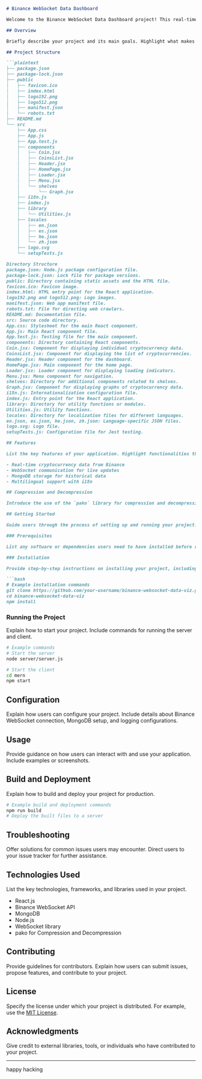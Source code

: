 ```markdown
# Binance WebSocket Data Dashboard

Welcome to the Binance WebSocket Data Dashboard project! This real-time cryptocurrency dashboard fetches data from Binance WebSocket, displays it using WebSocket, and stores the data in MongoDB. Users can explore specific coins, and the application generates graphs depicting the coin's performance over time.

## Overview

Briefly describe your project and its main goals. Highlight what makes your project unique or stand out.

## Project Structure

```plaintext
├── package.json
├── package-lock.json
├── public
│   ├── favicon.ico
│   ├── index.html
│   ├── logo192.png
│   ├── logo512.png
│   ├── manifest.json
│   └── robots.txt
├── README.md
└── src
    ├── App.css
    ├── App.js
    ├── App.test.js
    ├── components
    │   ├── Coin.jsx
    │   ├── CoinsList.jsx
    │   ├── Header.jsx
    │   ├── HomePage.jsx
    │   ├── Loader.jsx
    │   ├── Menu.jsx
    │   └── shelves
    │       └── Graph.jsx
    ├── i18n.js
    ├── index.js
    ├── library
    │   └── Utilities.js
    ├── locales
    │   ├── en.json
    │   ├── es.json
    │   ├── he.json
    │   └── zh.json
    ├── logo.svg
    └── setupTests.js

Directory Structure
package.json: Node.js package configuration file.
package-lock.json: Lock file for package versions.
public: Directory containing static assets and the HTML file.
favicon.ico: Favicon image.
index.html: HTML entry point for the React application.
logo192.png and logo512.png: Logo images.
manifest.json: Web app manifest file.
robots.txt: File for directing web crawlers.
README.md: Documentation file.
src: Source code directory.
App.css: Stylesheet for the main React component.
App.js: Main React component file.
App.test.js: Testing file for the main component.
components: Directory containing React components.
Coin.jsx: Component for displaying individual cryptocurrency data.
CoinsList.jsx: Component for displaying the list of cryptocurrencies.
Header.jsx: Header component for the dashboard.
HomePage.jsx: Main component for the home page.
Loader.jsx: Loader component for displaying loading indicators.
Menu.jsx: Menu component for navigation.
shelves: Directory for additional components related to shelves.
Graph.jsx: Component for displaying graphs of cryptocurrency data.
i18n.js: Internationalization configuration file.
index.js: Entry point for the React application.
library: Directory for utility functions or modules.
Utilities.js: Utility functions.
locales: Directory for localization files for different languages.
en.json, es.json, he.json, zh.json: Language-specific JSON files.
logo.svg: Logo file.
setupTests.js: Configuration file for Jest testing.

## Features

List the key features of your application. Highlight functionalities that make your project valuable and unique.

- Real-time cryptocurrency data from Binance
- WebSocket communication for live updates
- MongoDB storage for historical data
- Multilingual support with i18n

## Compression and Decompression

Introduce the use of the `pako` library for compression and decompression. Explain how it enhances data transfer efficiency.

## Getting Started

Guide users through the process of setting up and running your project.

### Prerequisites

List any software or dependencies users need to have installed before running your project.

### Installation

Provide step-by-step instructions on installing your project, including any commands or configurations needed.

```bash
# Example installation commands
git clone https://github.com/your-username/binance-websocket-data-viz.git
cd binance-websocket-data-viz
npm install
```

### Running the Project

Explain how to start your project. Include commands for running the server and client.

```bash
# Example commands
# Start the server
node server/server.js

# Start the client
cd mern
npm start
```

## Configuration

Explain how users can configure your project. Include details about Binance WebSocket connection, MongoDB setup, and logging configurations.

## Usage

Provide guidance on how users can interact with and use your application. Include examples or screenshots.

## Build and Deployment

Explain how to build and deploy your project for production.

```bash
# Example build and deployment commands
npm run build
# Deploy the built files to a server
```

## Troubleshooting

Offer solutions for common issues users may encounter. Direct users to your issue tracker for further assistance.

## Technologies Used

List the key technologies, frameworks, and libraries used in your project.

- React.js
- Binance WebSocket API
- MongoDB
- Node.js
- WebSocket library
- pako for Compression and Decompression

## Contributing

Provide guidelines for contributors. Explain how users can submit issues, propose features, and contribute to your project.

## License

Specify the license under which your project is distributed. For example, use the [MIT License](LICENSE.md).

## Acknowledgments

Give credit to external libraries, tools, or individuals who have contributed to your project.

---
happy hacking
```

